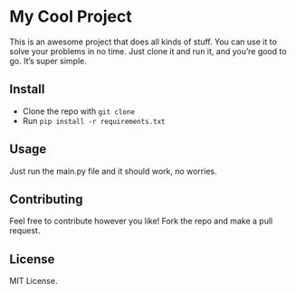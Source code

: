 # My Cool Project

This is an awesome project that does all kinds of stuff. You can use it to solve your problems in no time. Just clone it and run it, and you’re good to go. It’s super simple.

## Install
- Clone the repo with `git clone`
- Run `pip install -r requirements.txt`

## Usage
Just run the main.py file and it should work, no worries.

## Contributing
Feel free to contribute however you like! Fork the repo and make a pull request.

## License
MIT License.